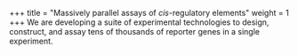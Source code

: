 +++
title = "Massively parallel assays of *cis*-regulatory elements"
weight = 1
+++
We are developing a suite of experimental technologies to design, construct, and assay tens of thousands of reporter genes in a single experiment.